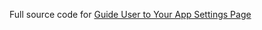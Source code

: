 Full source code for [Guide User to Your App Settings Page](https://swiftcodeshow.com/2021/04/29/guide-user-app-settings.html)
